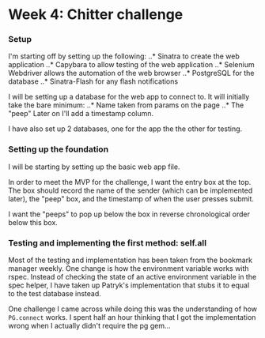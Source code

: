 # Week 4: Chitter challenge

### Setup

I'm starting off by setting up the following:
..* Sinatra to create the web application
..* Capybara to allow testing of the web application
..* Selenium Webdriver allows the automation of the web browser
..* PostgreSQL for the database
..* Sinatra-Flash for any flash notifications

I will be setting up a database for the web app to connect to. It will initially take the bare minimum:
..* Name taken from params on the page
..* The "peep"
Later on I'll add a timestamp column.

I have also set up 2 databases, one for the app the the other for testing.

### Setting up the foundation

I will be starting by setting up the basic web app file.

In order to meet the MVP for the challenge, I want the entry box at the top. The box should record the name of the sender (which can be implemented later), the "peep" box, and the timestamp of when the user presses submit.

I want the "peeps" to pop up below the box in reverse chronological order below this box.

### Testing and implementing the first method: self.all

Most of the testing and implementation has been taken from the bookmark manager weekly. One change is how the environment variable works with rspec. Instead of checking the state of an active environment variable in the spec helper, I have taken up Patryk's implementation that stubs it to equal to the test database instead.

One challenge I came across while doing this was the understanding of how `PG.connect` works. I spent half an hour thinking that I got the implementation wrong when I actually didn't require the pg gem...

